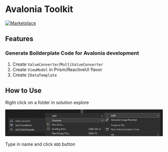 # Avalonia Toolkit

[![Marketplace](https://img.shields.io/visual-studio-marketplace/i/rabbitism.AvaloniaToolkit?label=Marketplace&logo=visual%20studio&style=flat-square)](https://marketplace.visualstudio.com/items?itemName=rabbitism.AvaloniaToolkit)

## Features

### Generate Boilderplate Code for Avalonia development

1. Create `ValueConverter`/`MultiValueConverter`
2. Create `ViewModel` in Prism/ReactiveUI flavor
3. Create `IDataTemplate`

## How to Use

Right click on a folder in solution explore

![screenshot](./doc/screenshot.png)

Type in name and click `ADD` button

